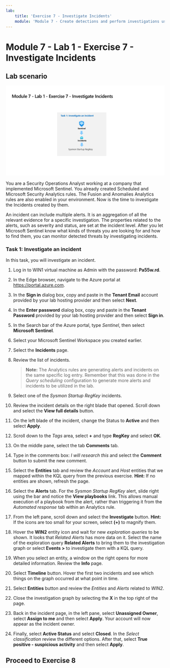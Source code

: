 ```yaml
---
lab:
    title: 'Exercise 7 - Investigate Incidents'
    module: 'Module 7 - Create detections and perform investigations using Microsoft Sentinel'
---
```


# Module 7 - Lab 1 - Exercise 7 - Investigate Incidents

## Lab scenario

![Lab overview.](../media/SC-200-Lab_Diagrams_Mod7_L1_Ex7.png)

You are a Security Operations Analyst working at a company that implemented Microsoft Sentinel. You already created Scheduled and Microsoft Security Analytics rules. The Fusion and Anomalies Analytics rules are also enabled in your environment. Now is the time to investigate the Incidents created by them.

An incident can include multiple alerts. It is an aggregation of all the relevant evidence for a specific investigation. The properties related to the alerts, such as severity and status, are set at the incident level. After you let Microsoft Sentinel know what kinds of threats you are looking for and how to find them, you can monitor detected threats by investigating incidents.


### Task 1: Investigate an incident

In this task, you will investigate an incident.

1. Log in to WIN1 virtual machine as Admin with the password: **Pa55w.rd**.  

1. In the Edge browser, navigate to the Azure portal at https://portal.azure.com.

1. In the **Sign in** dialog box, copy and paste in the **Tenant Email** account provided by your lab hosting provider and then select **Next**.

1. In the **Enter password** dialog box, copy and paste in the **Tenant Password** provided by your lab hosting provider and then select **Sign in**.

1. In the Search bar of the Azure portal, type *Sentinel*, then select **Microsoft Sentinel**.

1. Select your Microsoft Sentinel Workspace you created earlier.

1. Select the **Incidents** page.

1. Review the list of incidents.

    >**Note:** The Analytics rules are generating alerts and incidents on the same specific log entry. Remember that this was done in the *Query scheduling* configuration to generate more alerts and incidents to be utilized in the lab.
  
1. Select one of the *Sysmon Startup RegKey* incidents.

1. Review the incident details on the right blade that opened. Scroll down and select the **View full details** button.

1. On the left blade of the incident, change the Status to **Active** and then select **Apply**.

1. Scroll down to the *Tags* area, select **+** and type **RegKey** and select **OK**.

1. On the middle pane, select the tab **Comments** tab.

1. Type in the comments box: *I will research this* and select the **Comment** button to submit the new comment.

1. Select the **Entities** tab and review the *Account* and *Host* entities that we mapped within the KQL query from the previous exercise. **Hint:** If no entities are shown, refresh the page.

1. Select the **Alerts** tab. For the *Sysmon Startup RegKey* alert, slide right using the bar and notice the **View playbooks** link. This allows manual execution of a playbook from the alert, rather than triggering it from the *Automated response* tab within an Analytics rule.

1. From the left pane, scroll down and select the **Investigate** button. **Hint:** If the icons are too small for your screen, select **(+)** to magnify them.

1. Hover the **WIN2** entity icon and wait for new *exploration queries* to be shown. It looks that *Related Alerts* has more data on it. Select the name of the exploration query **Related Alerts** to bring them to the investigation graph or select **Events >** to investigate them with a KQL query.

1.	When you select an entity, a window on the right opens for more detailed information. Review the **Info** page.

1. Select **Timeline** button. Hover the first two incidents and see which things on the graph occurred at what point in time.

1. Select **Entities** button and review the *Entities* and *Alerts* related to *WIN2*.

1. Close the investigation graph by selecting the **X** in the top right of the page.

1. Back in the incident page, in the left pane, select **Unassigned Owner**, select **Assign to me** and then select **Apply**. Your account will now appear as the incident owner.

1. Finally, select **Active Status** and select **Closed**. In the *Select classification* review the different options. After that, select **True positive - suspicious activity** and then select **Apply**.

## Proceed to Exercise 8
